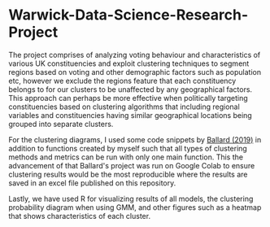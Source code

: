# Warwick-Data-Science-Research-Project

The project comprises of analyzing voting behaviour and characteristics of various UK constituencies and exploit clustering techniques to segment regions based on voting and other demographic factors such as population etc, however we exclude the regions feature that each constituency belongs to for our clusters to be unaffected by any geographical factors. This approach can perhaps be more effective when politically targeting constituencies based on clustering algorithms that including regional variables and constituencies having similar geographical locations being grouped into separate clusters. 

For the clustering diagrams, I used some code snippets by [Ballard (2019)](https://github.com/calbal91/project-understanding-elections) in addition to functions created by myself such that all types of clustering methods and metrics can be run with only one main function. This the advancement of that Ballard's project was run on Google Colab to ensure clustering results would be the most reproducible where the results are saved in an excel file published on this repository.

Lastly, we have used R for visualizing results of all models, the clustering probability diagram when using GMM, and other figures such as a heatmap that shows characteristics of each cluster.
